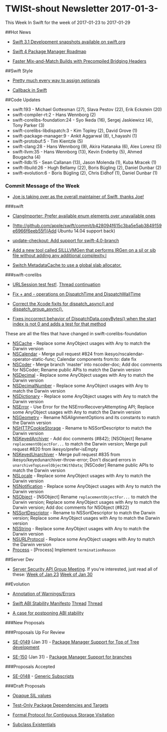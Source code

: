 # TWISt-shout Newsletter 2017-01-3-
This Week In Swift for the week of 2017-01-23 to 2017-01-29

##Hot News

* [Swift 3.1 Development snapshots available on swift.org](https://lists.swift.org/pipermail/swift-dev/Week-of-Mon-20170123/003862.html)

* [Swift 4 Package Manager Roadmap](https://lists.swift.org/pipermail/swift-evolution-announce/2017-January/000307.html)

* [Faster Mix-and-Match Builds with Precompiled Bridging Headers](https://swift.org/blog/bridging-pch/)

##Swift Style

* [Pretty much every way to assign optionals](http://ericasadun.com/2017/01/25/pretty-much-every-way-to-assign-optionals/)

* [Callback in Swift](https://lists.swift.org/pipermail/swift-users/Week-of-Mon-20170123/004512.html)

##Code Updates

* swift:193 - Michael Gottesman (27), Slava Pestov (22), Erik Eckstein (20)
* swift-compiler-rt:2 - Hans Wennborg (2)
* swift-corelibs-foundation:24 - Syo Ikeda (16), Sergej Jaskiewicz (4), Tony Parker (3)
* swift-corelibs-libdispatch:3 - Kim Topley (2), David Grove (1)
* swift-package-manager:9 - Ankit Aggarwal (8), t_hayashi (1)
* swift-protobuf:5 - Tim Kientzle (5)
* swift-clang:28 - Hans Wennborg (9), Akira Hatanaka (6), Alex Lorenz (5)
* swift-llvm:35 - Hans Wennborg (13), Kevin Enderby (5), Ahmed Bougacha (4)
* swift-lldb:15 - Sean Callanan (13), Jason Molenda (1), Kuba Mracek (1)
* swift-llbuild:26 - Hugh Bellamy (22), Boris Bügling (2), Daniel Dunbar (2)
* swift-evolution:6 - Boris Bügling (2), Chris Eidhof (1), Daniel Dunbar (1)

### Commit Message of the Week

* [Joe is taking over as the overall maintainer of Swift, thanks Joe!](http://github.com/apple/swift/commit/4a3c5d8119c25804ef94521688fa277a83e0beec)

###swift

* [ClangImporter: Prefer available enum elements over unavailable ones](http://github.com/apple/swift/commit/3411fc380e2ec331577ffad705b14d3f91235afb)

* [http://github.com/apple/swift/commit/b428094f615c3ba5e5ab3849159e6966f6eeb55f](Add Ubuntu 14.04 support back)

* [update-checkout: Add support for swift-4.0-branch](http://github.com/apple/swift/commit/390cd0543d09b8f940cb62aba1f7326d2bb92576)

* [Add a new tool called SILLLVMGen that performs IRGen on a sil or sib file without adding any additional complexity.l](http://github.com/apple/swift/commit/8c0b29a895ccf8c8c8223dc2ceda14fb41a28719)

* [Switch MetadataCache to use a global slab allocator.](://github.com/apple/swift/commit/ccbe5fcf73c50e6bd6f8cd1994bdd2fcd8f9ccf6)
  
###swift-corelibs

* [URLSession test fest!](https://lists.swift.org/pipermail/swift-corelibs-dev/Week-of-Mon-20170123/001092.html). [Thread continuation](https://lists.swift.org/pipermail/swift-corelibs-dev/Week-of-Mon-20170123/001101.html)

* [Fix + and - operations on DispatchTime and DispatchWallTime](http://github.com/apple/swift-corelibs-libdispatch/commit/ceb1fac7aa57a875a4a23513de0946869cb21c19)

* [Correct the Xcode fixits for dispatch_async() and dispatch_group_async().](http://github.com/apple/swift-corelibs-libdispatch/commit/e10fd0a8db46508a7ec26d8ee435c300f945e1bf)

* [Fixes inccorrect behavior of DispatchData.copyBytes() when the start index is not 0 and adds a test for that method](http://github.com/apple/swift-corelibs-libdispatch/commit/4a023ec999ce961e7c3c986bf4c0e975fee3829f)

These are all the files that have changed in swift-corelibs-foundation
* [NSCache](https://github.com/apple/swift-corelibs-foundation/commits/master/Foundation/NSCache.swift) - Replace some AnyObject usages with Any to match the Darwin version
* [NSCalendar](https://github.com/apple/swift-corelibs-foundation/commits/master/Foundation/NSCalendar.swift) - Merge pull request #824 from ikesyo/nscalendar-operator-static-func; Calendar components from:to: date fix
* [NSCoder](https://github.com/apple/swift-corelibs-foundation/commits/master/Foundation/NSCoder.swift) - Merge branch 'master' into nscoder-doc; Add doc comments for NSCoder; Rename public APIs to match the Darwin version
* [NSDecimal](https://github.com/apple/swift-corelibs-foundation/commits/master/Foundation/NSDecimal.swift) - Replace some AnyObject usages with Any to match the Darwin version
* [NSDecimalNumber](https://github.com/apple/swift-corelibs-foundation/commits/master/Foundation/NSDecimalNumber.swift) - Replace some AnyObject usages with Any to match the Darwin version
* [NSDictionary](https://github.com/apple/swift-corelibs-foundation/commits/master/Foundation/NSDictionary.swift) - Replace some AnyObject usages with Any to match the Darwin version
* [NSError](https://github.com/apple/swift-corelibs-foundation/commits/master/Foundation/NSError.swift) - Use Error for the NSErrorRecoveryAttempting API; Replace some AnyObject usages with Any to match the Darwin version
* [NSGeometry](https://github.com/apple/swift-corelibs-foundation/commits/master/Foundation/NSGeometry.swift) - Rename NSAlignmentOptions and its constants to match the Darwin version
* [NSHTTPCookieStorage](https://github.com/apple/swift-corelibs-foundation/commits/master/Foundation/NSHTTPCookieStorage.swift) - Rename to NSSortDescriptor to match the Darwin version
* [NSKeyedArchiver](https://github.com/apple/swift-corelibs-foundation/commits/master/Foundation/NSKeyedArchiver.swift) - Add doc comments (#842); [NSObject] Rename `replacementObjectFor...` to match the Darwin version; Merge pull request #820 from ikesyo/prefer-isEmpty
* [NSKeyedUnarchiver](https://github.com/apple/swift-corelibs-foundation/commits/master/Foundation/NSKeyedUnarchiver.swift) - Merge pull request #835 from ikesyo/keyedunarchiver-throw-error; Don't discard errors in `unarchiveTopLevelObjectWithData`; [NSCoder] Rename public APIs to match the Darwin version
* [NSLocale](https://github.com/apple/swift-corelibs-foundation/commits/master/Foundation/NSLocale.swift) - Replace some AnyObject usages with Any to match the Darwin version
* [NSNotification](https://github.com/apple/swift-corelibs-foundation/commits/master/Foundation/NSNotification.swift) - Replace some AnyObject usages with Any to match the Darwin version
* [NSObject](https://github.com/apple/swift-corelibs-foundation/commits/master/Foundation/NSObject.swift) - [NSObject] Rename `replacementObjectFor...` to match the Darwin version; Replace some AnyObject usages with Any to match the Darwin version; Add doc comments for NSObject (#822)
* [NSSortDescriptor](https://github.com/apple/swift-corelibs-foundation/commits/master/Foundation/NSSortDescriptor.swift) - Rename to NSSortDescriptor to match the Darwin version; Replace some AnyObject usages with Any to match the Darwin version
* [NSString](https://github.com/apple/swift-corelibs-foundation/commits/master/Foundation/NSString.swift) - Replace some AnyObject usages with Any to match the Darwin version
* [NSURLProtocol](https://github.com/apple/swift-corelibs-foundation/commits/master/Foundation/NSURLProtocol.swift) - Replace some AnyObject usages with Any to match the Darwin version
* [Process](https://github.com/apple/swift-corelibs-foundation/commits/master/Foundation/Process.swift) - [Process] Implement `terminationReason`

##Server Dev

* [Server Security API Group Meeting](https://lists.swift.org/pipermail/swift-server-dev/Week-of-Mon-20170130/000244.html). If you're interested, just read all of these: [Week of Jan 23](https://lists.swift.org/pipermail/swift-server-dev/Week-of-Mon-20170123/thread.html) [Week of Jan 30](https://lists.swift.org/pipermail/swift-server-dev/Week-of-Mon-20170130/thread.html)

##Evolution

* [Annotation of Warnings/Errors](https://lists.swift.org/pipermail/swift-evolution/Week-of-Mon-20170123/030882.html)

* [Swift ABI Stability Manifesto](https://lists.swift.org/pipermail/swift-evolution/Week-of-Mon-20170123/030870.html) [Thread](https://lists.swift.org/pipermail/swift-evolution/Week-of-Mon-20170123/030940.html) [Thread](https://lists.swift.org/pipermail/swift-evolution/Week-of-Mon-20170123/030970.html)

* [A case for postponing ABI stability](https://lists.swift.org/pipermail/swift-evolution/Week-of-Mon-20170123/030718.html)

###New Proposals

###Proposals Up For Review

* [SE-0149](https://github.com/apple/swift-evolution/blob/master/proposals/0149-package-manager-top-of-tree.md) (Jan 31) - [Package Manager Support	for Top of Tree development](https://lists.swift.org/pipermail/swift-evolution-announce/2017-January/000308.html)

* [SE-150](https://github.com/apple/swift-evolution/blob/master/proposals/0150-package-manager-branch-support.md) (Jan 31) - [Package Manager Support for	branches](https://lists.swift.org/pipermail/swift-evolution-announce/2017-January/000309.html)

###Proposals Accepted

* [SE-0148](https://github.com/apple/swift-evolution/blob/master/proposals/0148-generic-subscripts.md) - [Generic Subscripts](https://lists.swift.org/pipermail/swift-evolution-announce/2017-January/000311.html)
  
###Draft Proposals

* [Opaque SIL values](https://lists.swift.org/pipermail/swift-dev/Week-of-Mon-20170123/003863.html)

* [Test-Only Package Dependencies and Targets](https://lists.swift.org/pipermail/swift-evolution/Week-of-Mon-20170123/030780.html)

* [Formal Protocol for Contiguous Storage Visitation](https://lists.swift.org/pipermail/swift-evolution/Week-of-Mon-20170123/031025.html)

* [Subclass Existentials](https://lists.swift.org/pipermail/swift-evolution/Week-of-Mon-20170123/031066.html)
